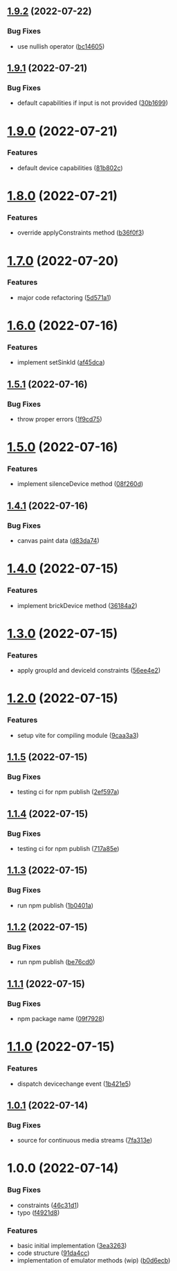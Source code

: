 ## [1.9.2](https://github.com/dyte-in/device-emulator/compare/v1.9.1...v1.9.2) (2022-07-22)


### Bug Fixes

* use nullish operator ([bc14605](https://github.com/dyte-in/device-emulator/commit/bc14605e9cfb8469b151fee42892756ebd55ec9e))

## [1.9.1](https://github.com/dyte-in/device-emulator/compare/v1.9.0...v1.9.1) (2022-07-21)


### Bug Fixes

* default capabilities if input is not provided ([30b1699](https://github.com/dyte-in/device-emulator/commit/30b16995319d336de42e985f31dfbec527f69a13))

# [1.9.0](https://github.com/dyte-in/device-emulator/compare/v1.8.0...v1.9.0) (2022-07-21)


### Features

* default device capabilities ([81b802c](https://github.com/dyte-in/device-emulator/commit/81b802c8b42f943bc9758fcb4d50098958c49e9b))

# [1.8.0](https://github.com/dyte-in/device-emulator/compare/v1.7.0...v1.8.0) (2022-07-21)


### Features

* override applyConstraints method ([b36f0f3](https://github.com/dyte-in/device-emulator/commit/b36f0f3a48eb1c45693e43c98eac51ad264d085e))

# [1.7.0](https://github.com/dyte-in/device-emulator/compare/v1.6.0...v1.7.0) (2022-07-20)


### Features

* major code refactoring ([5d571a1](https://github.com/dyte-in/device-emulator/commit/5d571a1e20142df9692e9501091d293b66baf8bd))

# [1.6.0](https://github.com/dyte-in/device-emulator/compare/v1.5.1...v1.6.0) (2022-07-16)


### Features

* implement setSinkId ([af45dca](https://github.com/dyte-in/device-emulator/commit/af45dca3a790e9bc772bc59bc5d4effd8986653a))

## [1.5.1](https://github.com/dyte-in/device-emulator/compare/v1.5.0...v1.5.1) (2022-07-16)


### Bug Fixes

* throw proper errors ([1f9cd75](https://github.com/dyte-in/device-emulator/commit/1f9cd7576f6c768f0c4c0ad0dd2f9d6d33cbe3c2))

# [1.5.0](https://github.com/dyte-in/device-emulator/compare/v1.4.1...v1.5.0) (2022-07-16)


### Features

* implement silenceDevice method ([08f260d](https://github.com/dyte-in/device-emulator/commit/08f260d9c98ed0e448e10a1003cd4d6fa32cf957))

## [1.4.1](https://github.com/dyte-in/device-emulator/compare/v1.4.0...v1.4.1) (2022-07-16)


### Bug Fixes

* canvas paint data ([d83da74](https://github.com/dyte-in/device-emulator/commit/d83da7438fab47598162183e62f0f1c8919227a1))

# [1.4.0](https://github.com/dyte-in/device-emulator/compare/v1.3.0...v1.4.0) (2022-07-15)


### Features

* implement brickDevice method ([36184a2](https://github.com/dyte-in/device-emulator/commit/36184a2cd918c57a183e5bace4b64c02a897c349))

# [1.3.0](https://github.com/dyte-in/device-emulator/compare/v1.2.0...v1.3.0) (2022-07-15)


### Features

* apply groupId and deviceId constraints ([56ee4e2](https://github.com/dyte-in/device-emulator/commit/56ee4e2cb2e836eb73124e2a289a32d0aaf02fe4))

# [1.2.0](https://github.com/dyte-in/device-emulator/compare/v1.1.5...v1.2.0) (2022-07-15)


### Features

* setup vite for compiling module ([9caa3a3](https://github.com/dyte-in/device-emulator/commit/9caa3a372d2a57918dfb01556ecc2a2fe9c73d84))

## [1.1.5](https://github.com/dyte-in/device-emulator/compare/v1.1.4...v1.1.5) (2022-07-15)


### Bug Fixes

* testing ci for npm publish ([2ef597a](https://github.com/dyte-in/device-emulator/commit/2ef597a204ee908628ec59214952fa62b6403f94))

## [1.1.4](https://github.com/dyte-in/device-emulator/compare/v1.1.3...v1.1.4) (2022-07-15)


### Bug Fixes

* testing ci for npm publish ([717a85e](https://github.com/dyte-in/device-emulator/commit/717a85e6438f6e6caa5f0cd2d59f3c694e1eedaf))

## [1.1.3](https://github.com/dyte-in/device-emulator/compare/v1.1.2...v1.1.3) (2022-07-15)


### Bug Fixes

* run npm publish ([1b0401a](https://github.com/dyte-in/device-emulator/commit/1b0401a2385a721f26137d94188fb561481dae7d))

## [1.1.2](https://github.com/dyte-in/device-emulator/compare/v1.1.1...v1.1.2) (2022-07-15)


### Bug Fixes

* run npm publish ([be76cd0](https://github.com/dyte-in/device-emulator/commit/be76cd04e638a35c78c4d217b43dfa4ee30779a1))

## [1.1.1](https://github.com/dyte-in/device-emulator/compare/v1.1.0...v1.1.1) (2022-07-15)


### Bug Fixes

* npm package name ([09f7928](https://github.com/dyte-in/device-emulator/commit/09f79283feb34711afec550c4ad127ebb543bdd6))

# [1.1.0](https://github.com/dyte-in/device-emulator/compare/v1.0.1...v1.1.0) (2022-07-15)


### Features

* dispatch devicechange event ([1b421e5](https://github.com/dyte-in/device-emulator/commit/1b421e50a73ceb3d50f3ed1ca89d57345d1beed9))

## [1.0.1](https://github.com/dyte-in/device-emulator/compare/v1.0.0...v1.0.1) (2022-07-14)


### Bug Fixes

* source for continuous media streams ([7fa313e](https://github.com/dyte-in/device-emulator/commit/7fa313eeca56c51eee7bba04bbcf7379779c5de0))

# 1.0.0 (2022-07-14)


### Bug Fixes

* constraints ([46c31d1](https://github.com/dyte-in/device-emulator/commit/46c31d1d7626e81ba4cfacd001ed694f1c5120ea))
* typo ([f4921d8](https://github.com/dyte-in/device-emulator/commit/f4921d8379bf28f35de15ad71b3f380be933adcf))


### Features

* basic initial implementation ([3ea3263](https://github.com/dyte-in/device-emulator/commit/3ea32638da6a20e802fc14e335e6c261705cf558))
* code structure ([91da4cc](https://github.com/dyte-in/device-emulator/commit/91da4cc35c3dc1a9f5449e77109040d011e27042))
* implementation of emulator methods (wip) ([b0d6ecb](https://github.com/dyte-in/device-emulator/commit/b0d6ecb779c0411f44b5c2bc1c810f9814cafe75))
